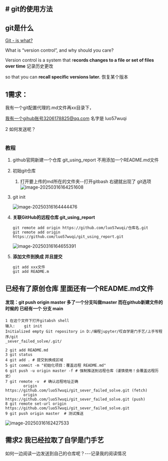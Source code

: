 ## # git的使用方法

## git是什么

[Git - is what?](https://git-scm.com/book/en/v2/Getting-Started-About-Version-Control)

What is “version control”, and why should you care? 

Version control is a system that r**ecords changes to a file or set of files over time** 记录历史更改

 so that you can **recall specific versions later.**   恢复某个版本



## 1需求：

我有一个git配置代理的.md文件再xx目录下，

我有一个gihub账号3206178825@qq.com 名字是 luo57wuqi

2 如何发送呢？

```

```

###  教程

1. github官网新建一个仓库  git_using_report 不用添加一个README.md文件

2. 初始git仓库

   1. 打开要上传的md所在的文件夹--打开gitbash 右键就出现了 git选项 ![image-20250316164251608](C:/Users/luojuan/AppData/Roaming/Typora/typora-user-images/image-20250316164251608.png)

3. git init

    ![image-20250316164444476](C:/Users/luojuan/AppData/Roaming/Typora/typora-user-images/image-20250316164444476.png)

4. **关联GitHub的远程仓库 git_using_report**

   ```
   git remote add origin https://github.com/luo57wuqi/仓库名.git
   git remote add origin https://github.com/luo57wuqi/git_using_report.git
   ```

   ![image-20250316164655391](C:/Users/luojuan/AppData/Roaming/Typora/typora-user-images/image-20250316164655391.png)

5. **添加文件到换成 并且提交**

   ```
   git add xxx文件
   git add README.m
   ```

   

## 已经有了原创仓库 里面还有一个README.md文件

#### 发现：git push origin master 多了一个分支叫做master 而在github新建文件的时候的 已经有一个 分支 main

```
1 在这个文件下打开gitabsh shell
输入:    git init
Initialized empty Git repository in D:/编程jupyter/哎自学是门手艺/上手写程序/git
_sever_failed_solve/.git/

2 git add README.md
3 git status
4 git add . # 提交到换成区域
5 git commit -m "初始化项目：覆盖远程 README.md"
6 git push -u origin master -f # 强制推送到远程仓库（谨慎使用！会覆盖远程历史）
7 git remote -v  # 确认远程地址正确 
        origin  https://github.com/luo57wuqi/git_sever_failed_solve.git (fetch)
        origin  https://github.com/luo57wuqi/git_sever_failed_solve.git (push)
8 git remote set-url origin https://github.com/luo57wuqi/git_sever_failed_solve.git
9 git push origin master  # 测试推送
```

![image-20250316162427533](C:/Users/luojuan/AppData/Roaming/Typora/typora-user-images/image-20250316162427533.png)

## 需求2 我已经拉取了自学是门手艺

如何一边阅读一边发送到自己的仓库呢？---记录我的阅读情况